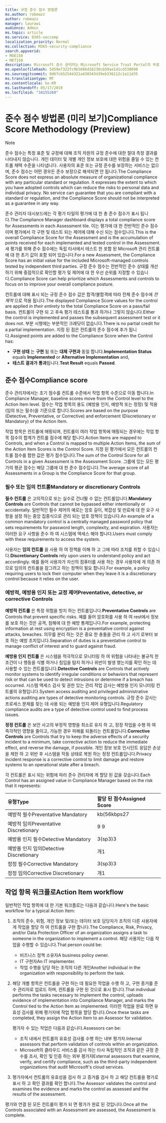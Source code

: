 ```yaml
---
title: 규정 준수 점수 방법론
ms.author: robmazz
author: robmazz
manager: laurawi
audience: Admin
ms.topic: article
ms.service: O365-seccomp
localization_priority: Normal
ms.collection: M365-security-compliance
search.appverid:
- MOE150
- MET150
description: Microsoft 준수 관리자는 Microsoft Service Trust Portal의 무료 워크플로 기반 위험 평가 도구입니다. 준수 관리자를 사용 하면 Microsoft 클라우드 서비스와 관련 된 규정 준수 활동을 추적, 할당 및 확인할 수 있습니다.
ms.openlocfilehash: 5d59ef322fc9b5686d16230cb59ae141cd338090
ms.sourcegitcommit: 9d67cb52544321a430343d39eb336112c1a11d35
ms.translationtype: MT
ms.contentlocale: ko-KR
ms.lasthandoff: 05/17/2019
ms.locfileid: "34155260"
---
```

# <a name="compliance-score-methodology-preview"></a><span data-ttu-id="b6bb0-104">준수 점수 방법론 (미리 보기)</span><span class="sxs-lookup"><span data-stu-id="b6bb0-104">Compliance Score Methodology (Preview)</span></span>

> [!NOTE]
> <span data-ttu-id="b6bb0-p102">준수 점수는 특정 표준 및 규정에 대해 조직 차원의 규정 준수에 대한 절대 측정 결과를 나타내지 않습니다. 개인 데이터 및 개별 개인 정보 보호에 대한 위험을 줄일 수 있는 컨트롤 채택 수준을 나타냅니다. 사용자의 표준 또는 규정 준수를 보장하는 서비스는 없으며, 준수 점수는 어떤 경우든 준수 보장으로 해셕되면 안 됩니다.</span><span class="sxs-lookup"><span data-stu-id="b6bb0-p102">The Compliance Score does not express an absolute measure of organizational compliance with any particular standard or regulation. It expresses the extent to which you have adopted controls which can reduce the risks to personal data and individual privacy. No service can guarantee that you are compliant with a standard or regulation, and the Compliance Score should not be interpreted as a guarantee in any way.</span></span>

<span data-ttu-id="b6bb0-108">준수 관리자 대시보드에는 각 평가 타일의 평가에 대 한 총 준수 점수가 표시 됩니다.</span><span class="sxs-lookup"><span data-stu-id="b6bb0-108">The Compliance Manager dashboard displays a total compliance score for Assessments in each Assessment tile.</span></span> <span data-ttu-id="b6bb0-109">이는 평가에 대 한 전반적인 준수 점수 이며 평가에서 각 구현 및 테스트 되는 제어에 대해 수신 되는 점수입니다.</span><span class="sxs-lookup"><span data-stu-id="b6bb0-109">This is the overall Compliance Score for the Assessment and is the accumulation of points received for each implemented and tested control in the Assessment.</span></span> <span data-ttu-id="b6bb0-110">새 평가를 위해 준수 점수에는 독립 타사에서 테스트 한 포함 된 Microsoft 관리 컨트롤에 대 한 초기 값이 포함 되어 있습니다.</span><span class="sxs-lookup"><span data-stu-id="b6bb0-110">For a new Assessment, the Compliance Score has an initial value for the included Microsoft-managed controls tested by independent third parties.</span></span> <span data-ttu-id="b6bb0-111">규정 준수 점수는 전반적인 준수 상태를 개선 하기 위해 중점적으로 확인할 평가 및 제어에 대 한 우선 순위를 지정할 수 있습니다.</span><span class="sxs-lookup"><span data-stu-id="b6bb0-111">Compliance Score can help prioritize which Assessments and controls to focus on to improve your overall compliance posture.</span></span>

<span data-ttu-id="b6bb0-112">컨트롤에 대해 표시 되는 규정 준수 점수 값은 합격/불합격에 따라 전체 준수 점수에 *전체적* 으로 적용 됩니다.</span><span class="sxs-lookup"><span data-stu-id="b6bb0-112">The displayed Compliance Score values for the control are applied *in their entirety* to the total Compliance Score on a pass/fail basis.</span></span> <span data-ttu-id="b6bb0-113">컨트롤이 구현 되 고 후속 평가 테스트를 통과 하거나 그렇지 않습니다.</span><span class="sxs-lookup"><span data-stu-id="b6bb0-113">Either the control is implemented and passes the subsequent assessment test or it does not.</span></span> <span data-ttu-id="b6bb0-114">부분 시행에는 부분적인 크레딧이 없습니다.</span><span class="sxs-lookup"><span data-stu-id="b6bb0-114">There is no partial credit for a partial implementation.</span></span> <span data-ttu-id="b6bb0-115">지정 된 점은 컨트롤의 준수 점수에 추가 됩니다.</span><span class="sxs-lookup"><span data-stu-id="b6bb0-115">Assigned points are added to the Compliance Score when the Control has:</span></span>

- <span data-ttu-id="b6bb0-116">**구현 상태** 는 **구현** 됨 또는 **대체 구현과** 동일 합니다.</span><span class="sxs-lookup"><span data-stu-id="b6bb0-116">**Implementation Status** equals **Implemented** or **Alternative Implementation** and,</span></span>
- <span data-ttu-id="b6bb0-117">**테스트 결과가** **통과**됩니다.</span><span class="sxs-lookup"><span data-stu-id="b6bb0-117">**Test Result** equals **Passed**.</span></span>

## <a name="compliance-score"></a><span data-ttu-id="b6bb0-118">준수 점수</span><span class="sxs-lookup"><span data-stu-id="b6bb0-118">Compliance score</span></span>
  
<span data-ttu-id="b6bb0-119">준수 관리자에서는 초기 점수를 컨트롤 수준에서 작업 항목 수준으로 이동 합니다.</span><span class="sxs-lookup"><span data-stu-id="b6bb0-119">In Compliance Manager, baseline scores move from the Control level to the Action Item level.</span></span> <span data-ttu-id="b6bb0-120">점수는 작업 항목의 용도 (예방용 인지, 예방적 또는 정정) 및 적용 (임의 또는 필수)을 기준으로 합니다.</span><span class="sxs-lookup"><span data-stu-id="b6bb0-120">Scores are based on the purpose (Detective, Preventative, or Corrective) and enforcement (Discretionary or Mandatory) of the Action Item.</span></span>

<span data-ttu-id="b6bb0-121">작업 항목은 컨트롤에 매핑되며, 컨트롤이 여러 작업 항목에 매핑되는 경우에는 작업 항목 점수의 합계가 컨트롤 점수에 해당 합니다.</span><span class="sxs-lookup"><span data-stu-id="b6bb0-121">Action Items are mapped to Controls, and when a Control is mapped to multiple Action Items, the sum of the Action Item Scores is the Control Score.</span></span> <span data-ttu-id="b6bb0-122">지정 된 평가에서 모든 컨트롤의 컨트롤 점수를 합한 값은 평가 점수입니다.</span><span class="sxs-lookup"><span data-stu-id="b6bb0-122">The sum of the Control Score for all Controls in a given Assessment is the Assessment Score.</span></span> <span data-ttu-id="b6bb0-123">그룹에 있는 모든 평가의 평균 점수는 해당 그룹에 대 한 준수 점수입니다.</span><span class="sxs-lookup"><span data-stu-id="b6bb0-123">The average score of all Assessments in a Group is the Compliance Score for that group.</span></span>
  
### <a name="mandatory-or-discretionary-controls"></a><span data-ttu-id="b6bb0-124">필수 또는 임의 컨트롤</span><span class="sxs-lookup"><span data-stu-id="b6bb0-124">Mandatory or discretionary Controls</span></span>
  
 <span data-ttu-id="b6bb0-125">**필수 컨트롤** 은 고의적으로 또는 실수로 건너뛸 수 없는 컨트롤입니다.</span><span class="sxs-lookup"><span data-stu-id="b6bb0-125">**Mandatory Controls** are Controls that cannot be bypassed either intentionally or accidentally.</span></span> <span data-ttu-id="b6bb0-126">일반적인 필수 제어의 예로는 암호 길이, 복잡성 및 만료에 대 한 요구 사항을 설정 하는 중앙 집중식으로 관리 되는 암호 정책이 있습니다.</span><span class="sxs-lookup"><span data-stu-id="b6bb0-126">An example of a common mandatory control is a centrally managed password policy that sets requirements for password length, complexity, and expiration.</span></span> <span data-ttu-id="b6bb0-127">사용자는 이러한 요구 사항을 준수 하 여 시스템에 액세스 해야 합니다.</span><span class="sxs-lookup"><span data-stu-id="b6bb0-127">Users must comply with these requirements to access the system.</span></span>
  
 <span data-ttu-id="b6bb0-128">사용자는 **임의 컨트롤** 을 사용 하 여 정책을 이해 하 고 그에 따라 조치를 취할 수 있습니다.</span><span class="sxs-lookup"><span data-stu-id="b6bb0-128">**Discretionary Controls** rely upon users to understand policy and act accordingly.</span></span> <span data-ttu-id="b6bb0-129">예를 들어 사용자가 자신의 컴퓨터를 사용 하는 경우 사용자에 게 의존 하므로 임의의 컨트롤을 잠그려고 하는 정책이 필요 합니다.</span><span class="sxs-lookup"><span data-stu-id="b6bb0-129">For example, a policy requiring users to lock their computer when they leave it is a discretionary control because it relies on the user.</span></span>
  
### <a name="preventative-detective-or-corrective-controls"></a><span data-ttu-id="b6bb0-130">예방적, 예방용 인지 또는 교정 제어</span><span class="sxs-lookup"><span data-stu-id="b6bb0-130">Preventative, detective, or corrective Controls</span></span>
  
 <span data-ttu-id="b6bb0-131">**예방적 컨트롤** 은 특정 위험을 방지 하는 컨트롤입니다.</span><span class="sxs-lookup"><span data-stu-id="b6bb0-131">**Preventative Controls** are Controls that prevent specific risks.</span></span> <span data-ttu-id="b6bb0-132">예를 들어 암호화를 사용 하 여 rest에서 정보를 보호 하는 것은 공격, 침해에 대 한 예방 통제입니다.</span><span class="sxs-lookup"><span data-stu-id="b6bb0-132">For example, protecting information at rest using encryption is a preventative control against attacks, breaches.</span></span> <span data-ttu-id="b6bb0-133">의무를 분리 하는 것은 중요 한 충돌을 관리 하 고 사기 로부터 보호 하는 예방 조치입니다.</span><span class="sxs-lookup"><span data-stu-id="b6bb0-133">Separation of duties is a preventative control to manage conflict of interest and to guard against fraud.</span></span>
  
 <span data-ttu-id="b6bb0-134">**예방용 인지 컨트롤** 은 시스템을 적극적으로 모니터링 하 여 위험을 나타내는 불규칙 한 조건이 나 행동을 식별 하거나 침입을 탐지 하거나 위반이 발생 했는지를 확인 하는 데 사용할 수 있는 컨트롤입니다.</span><span class="sxs-lookup"><span data-stu-id="b6bb0-134">**Detective Controls** are Controls that actively monitor systems to identify irregular conditions or behaviors that represent risk or that can be used to detect intrusions or determine if a breach has occurred.</span></span> <span data-ttu-id="b6bb0-135">시스템 액세스 감사 및 권한 있는 관리 작업 감사는 예방용 인지 모니터링 컨트롤의 유형입니다.</span><span class="sxs-lookup"><span data-stu-id="b6bb0-135">System access auditing and privileged administrative actions auditing are types of detective monitoring controls.</span></span> <span data-ttu-id="b6bb0-136">규정 준수 감사는 프로세스 문제를 찾는 데 사용 되는 예방용 인지 제어 유형입니다.</span><span class="sxs-lookup"><span data-stu-id="b6bb0-136">Regulatory compliance audits are a type of detective control used to find process issues.</span></span>
  
<span data-ttu-id="b6bb0-137">**정정 컨트롤** 은 보안 사고의 부정적 영향을 최소로 유지 하 고, 정정 작업을 수행 하 여 즉각적인 영향을 줄이고, 가능한 경우 피해를 되돌리는 컨트롤입니다.</span><span class="sxs-lookup"><span data-stu-id="b6bb0-137">**Corrective Controls** are Controls that try to keep the adverse effects of a security incident to a minimum, take corrective action to reduce the immediate effect, and reverse the damage, if possible.</span></span> <span data-ttu-id="b6bb0-138">개인 정보 보호 인시던트 응답은 손상을 제한 하 고 위반 후 시스템을 작동 상태로 복원 하는 정정 컨트롤입니다.</span><span class="sxs-lookup"><span data-stu-id="b6bb0-138">Privacy incident response is a corrective control to limit damage and restore systems to an operational state after a breach.</span></span>
  
<span data-ttu-id="b6bb0-139">각 컨트롤은 표시 되는 위험에 따라 준수 관리자에 게 할당 된 값을 갖습니다.</span><span class="sxs-lookup"><span data-stu-id="b6bb0-139">Each Control has an assigned value in Compliance Manager based on the risk that it represents:</span></span>

|<span data-ttu-id="b6bb0-140">**유형**</span><span class="sxs-lookup"><span data-stu-id="b6bb0-140">**Type**</span></span>|<span data-ttu-id="b6bb0-141">**할당 된 점수**</span><span class="sxs-lookup"><span data-stu-id="b6bb0-141">**Assigned Score**</span></span>|
|:-----|:-----|
| <span data-ttu-id="b6bb0-142">예방적 필수</span><span class="sxs-lookup"><span data-stu-id="b6bb0-142">Preventative Mandatory</span></span> | <span data-ttu-id="b6bb0-143">kb(56kbps</span><span class="sxs-lookup"><span data-stu-id="b6bb0-143">27</span></span> |
| <span data-ttu-id="b6bb0-144">예방적 임의</span><span class="sxs-lookup"><span data-stu-id="b6bb0-144">Preventative Discretionary</span></span> | <span data-ttu-id="b6bb0-145">9 </span><span class="sxs-lookup"><span data-stu-id="b6bb0-145">9</span></span> |
| <span data-ttu-id="b6bb0-146">예방용 인지 필수</span><span class="sxs-lookup"><span data-stu-id="b6bb0-146">Detective Mandatory</span></span> | <span data-ttu-id="b6bb0-147">3(sp3)</span><span class="sxs-lookup"><span data-stu-id="b6bb0-147">3</span></span> |
| <span data-ttu-id="b6bb0-148">예방용 인지 임의</span><span class="sxs-lookup"><span data-stu-id="b6bb0-148">Detective Discretionary</span></span> | <span data-ttu-id="b6bb0-149">개</span><span class="sxs-lookup"><span data-stu-id="b6bb0-149">1</span></span> |
| <span data-ttu-id="b6bb0-150">정정 필수</span><span class="sxs-lookup"><span data-stu-id="b6bb0-150">Corrective Mandatory</span></span> | <span data-ttu-id="b6bb0-151">3(sp3)</span><span class="sxs-lookup"><span data-stu-id="b6bb0-151">3</span></span> |
| <span data-ttu-id="b6bb0-152">정정 임의</span><span class="sxs-lookup"><span data-stu-id="b6bb0-152">Corrective Discretionary</span></span> | <span data-ttu-id="b6bb0-153">개</span><span class="sxs-lookup"><span data-stu-id="b6bb0-153">1</span></span> |
  
## <a name="action-item-workflow"></a><span data-ttu-id="b6bb0-154">작업 항목 워크플로</span><span class="sxs-lookup"><span data-stu-id="b6bb0-154">Action Item workflow</span></span>

<span data-ttu-id="b6bb0-155">일반적인 작업 항목에 대 한 기본 워크플로는 다음과 같습니다.</span><span class="sxs-lookup"><span data-stu-id="b6bb0-155">Here's the basic workflow for a typical Action Item:</span></span>
  
1. <span data-ttu-id="b6bb0-156">조직의 준수, 위험, 개인 정보 및/또는 데이터 보호 담당자가 조직의 다른 사용자에 게 작업을 할당 하 여 컨트롤을 구현 합니다.</span><span class="sxs-lookup"><span data-stu-id="b6bb0-156">The Compliance, Risk, Privacy, and/or Data Protection Officer of an organization assigns a task to someone in the organization to implement a control.</span></span> <span data-ttu-id="b6bb0-157">해당 사용자는 다음 작업을 수행할 수 있습니다.</span><span class="sxs-lookup"><span data-stu-id="b6bb0-157">That person could be:</span></span>

    - <span data-ttu-id="b6bb0-158">비즈니스 정책 소유자</span><span class="sxs-lookup"><span data-stu-id="b6bb0-158">A business policy owner.</span></span>
    - <span data-ttu-id="b6bb0-159">IT 구현자</span><span class="sxs-lookup"><span data-stu-id="b6bb0-159">An IT implementer.</span></span>
    - <span data-ttu-id="b6bb0-160">작업 수행을 담당 하는 조직의 다른 개인</span><span class="sxs-lookup"><span data-stu-id="b6bb0-160">Another individual in the organization with responsibility to perform the task.</span></span>

2. <span data-ttu-id="b6bb0-161">해당 개별 항목은 컨트롤을 구현 하는 데 필요한 작업을 수행 하 고, 구현 증거를 준수 관리자로 업로드 하며, 컨트롤을 구현 된 것으로 표시 합니다.</span><span class="sxs-lookup"><span data-stu-id="b6bb0-161">That individual performs the tasks necessary to implement the control, uploads evidence of implementation into Compliance Manager, and marks the Control tied to the Action Item as implemented.</span></span> <span data-ttu-id="b6bb0-162">이러한 작업을 완료 하면 유효성 검사를 위해 평가자에 작업 항목을 할당 합니다.</span><span class="sxs-lookup"><span data-stu-id="b6bb0-162">Once these tasks are completed, they assign the Action Item to an Assessor for validation.</span></span>

    <span data-ttu-id="b6bb0-163">평가자 수 있는 작업은 다음과 같습니다.</span><span class="sxs-lookup"><span data-stu-id="b6bb0-163">Assessors can be:</span></span>

    - <span data-ttu-id="b6bb0-164">조직 내에서 컨트롤의 유효성 검사를 수행 하는 내부 평가자.</span><span class="sxs-lookup"><span data-stu-id="b6bb0-164">Internal assessors that perform validation of controls within an organization.</span></span>
    - <span data-ttu-id="b6bb0-165">Microsoft의 클라우드 서비스를 감사 하는 타사 독립적인 조직과 같은 규정 준수를 조사, 확인 및 인증 하는 외부 평가자</span><span class="sxs-lookup"><span data-stu-id="b6bb0-165">External assessors that examine, verify, and certify compliance, such as the third-party independent organizations that audit Microsoft's cloud services.</span></span>

3. <span data-ttu-id="b6bb0-166">평가자에서 컨트롤의 유효성을 검사 하 고 증거를 검사 하 고 해당 컨트롤을 평가로 표시 하 고 확인 결과를 확인 합니다.</span><span class="sxs-lookup"><span data-stu-id="b6bb0-166">The Assessor validates the control and examines the evidence and marks the control as assessed and the results of the assessment.</span></span>

<span data-ttu-id="b6bb0-167">평가와 연결 된 모든 컨트롤이 평가 되 면 평가가 완료 된 것입니다.</span><span class="sxs-lookup"><span data-stu-id="b6bb0-167">Once all the Controls associated with an Assessment are assessed, the Assessment is complete.</span></span>
